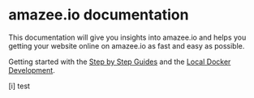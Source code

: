 # amazee.io documentation

This documentation will give you insights into amazee.io and helps you getting your website online on amazee.io as fast and easy as possible.

Getting started with the [Step by Step Guides](./step_by_step_guides) and the [Local Docker Development](./local_docker_development).

[i] test

